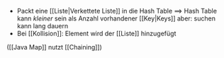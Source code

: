 - Packt eine [[Liste|Verkettete Liste]] in die Hash Table
==> Hash Table kann _kleiner_ sein als Anzahl vorhandener [[Key|Keys]]
aber: suchen kann lang dauern
- Bei [[Kollision]]: Element wird der [[Liste]] hinzugefügt


([[Java Map]] nutzt [[Chaining]])